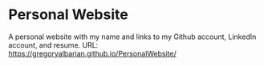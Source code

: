# Personal Website
A personal website with my name and links to my Github account, LinkedIn account, and resume.
URL: https://gregoryalbarian.github.io/PersonalWebsite/
